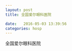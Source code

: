 ```yaml
--- 
layout: post 
title: 全国爱尔眼科医院

date:   2016-05-03 13:39:56 
categories: hosp 
--- 
```

   
全国爱尔眼科医院
